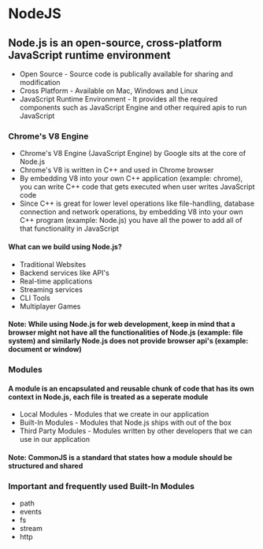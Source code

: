 # NodeJS

## Node.js is an open-source, cross-platform JavaScript runtime environment

* Open Source - Source code is publically available for sharing and modification
* Cross Platform - Available on Mac, Windows and Linux  
* JavaScript Runtime Environment - It provides all the required components such as JavaScript Engine and other required apis to run JavaScript

### Chrome's V8 Engine

* Chrome's V8 Engine (JavaScript Engine) by Google sits at the core of Node.js
* Chrome's V8 is written in C++ and used in Chrome browser
* By embedding V8 into your own C++ application (example: chrome), you can write C++ code that gets executed when user writes JavaScript code
* Since C++ is great for lower level operations like file-handling, database connection and network operations, by embedding V8 into your own C++ program (example: Node.js) you have all the power to add all of that functionality in JavaScript

#### What can we build using Node.js?

* Traditional Websites
* Backend services like API's
* Real-time applications
* Streaming services
* CLI Tools
* Multiplayer Games

#### Note: While using Node.js for web development, keep in mind that a browser might not have all the functionalities of Node.js (example: file system) and similarly Node.js does not provide browser api's (example: document or window)

### Modules

#### A module is an encapsulated and reusable chunk of code that has its own context in Node.js, each file is treated as a seperate module

* Local Modules - Modules that we create in our application
* Built-In Modules - Modules that Node.js ships with out of the box
* Third Party Modules - Modules written by other developers that we can use in our application

#### Note: CommonJS is a standard that states how a module should be structured and shared

### Important and frequently used Built-In Modules

* path
* events
* fs
* stream
* http